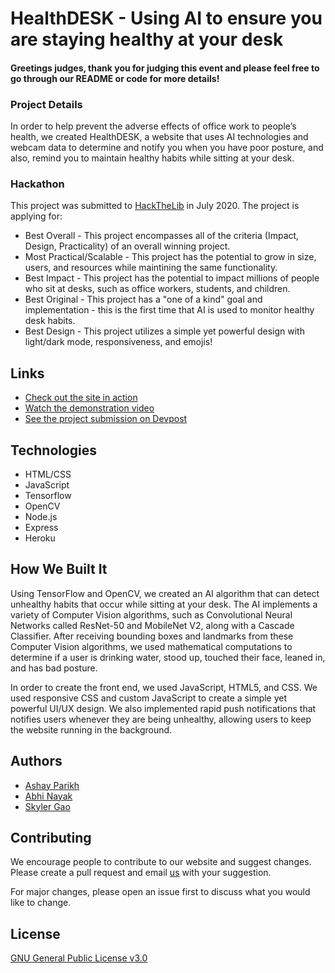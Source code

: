 # HealthDESK - Using AI to ensure you are staying healthy at your desk

#### Greetings judges, thank you for judging this event and please feel free to go through our README or code for more details!

### Project Details

In order to help prevent the adverse effects of office work to people’s health, we created HealthDESK, a website that uses AI technologies and webcam data to determine and notify you when you have poor posture, and also, remind you to maintain healthy habits while sitting at your desk.

### Hackathon

This project was submitted to [HackTheLib](http://www.hackthelib.com/) in July 2020. 
The project is applying for:
* Best Overall - This project encompasses all of the criteria (Impact, Design, Practicality) of an overall winning project.
* Most Practical/Scalable - This project has the potential to grow in size, users, and resources while maintining the same functionality.
* Best Impact - This project has the potential to impact millions of people who sit at desks, such as office workers, students, and children.
* Best Original - This project has a "one of a kind" goal and implementation - this is the first time that AI is used to monitor healthy desk habits.
* Best Design - This project utilizes a simple yet powerful design with light/dark mode, responsiveness, and emojis!

## Links

* [Check out the site in action](https://blooming-chamber-19753.herokuapp.com/)
* [Watch the demonstration video](https://youtu.be/EqEYL4vCNPE)
* [See the project submission on Devpost](https://devpost.com/software/healthdesk-mfj2hr)

## Technologies

* HTML/CSS
* JavaScript
* Tensorflow
* OpenCV
* Node.js
* Express
* Heroku

## How We Built It

Using TensorFlow and OpenCV, we created an AI algorithm that can detect unhealthy habits that occur while sitting at your desk.  The AI implements a variety of Computer Vision algorithms, such as Convolutional Neural Networks called ResNet-50 and MobileNet V2, along with a Cascade Classifier. After receiving bounding boxes and landmarks from these Computer Vision algorithms, we used mathematical computations to determine if a user is drinking water, stood up, touched their face, leaned in, and has bad posture.

In order to create the front end, we used JavaScript, HTML5, and CSS. We used responsive CSS and custom JavaScript to create a simple yet powerful UI/UX design. We also implemented rapid push notifications that notifies users whenever they are being unhealthy, allowing users to keep the website running in the background.

## Authors

* [Ashay Parikh](https://www.linkedin.com/in/ashay-parikh-a0621619a/)
* [Abhi Nayak](https://www.linkedin.com/in/abhi-nayak-7a9a531ab/)
* [Skyler Gao](https://www.linkedin.com/in/skyler-gao-9683b01b2/)


## Contributing
We encourage people to contribute to our website and suggest changes. Please create a pull request and email [us](mailto:ashayp22@gmail.com) with your suggestion. 

For major changes, please open an issue first to discuss what you would like to change.

## License
[GNU General Public License v3.0](https://github.com/ashayp22/HackTheLib/blob/master/LICENSE)


